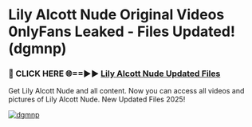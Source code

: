 # Lily Alcott Nude Original Videos 0nlyFans Leaked - Files Updated! (dgmnp)

<h3>🔴 CLICK HERE 🌐==►► <a href="https://tinyurl.com/5h6xmrr3" rel="nofollow">Lily Alcott Nude Updated Files</a></h3>

Get Lily Alcott Nude and all content. Now you can access all videos and pictures of Lily Alcott Nude. New Updated Files 2025!

[![dgmnp](https://i.imgur.com/KVD873Z.gif)](https://tinyurl.com/5h6xmrr3)
